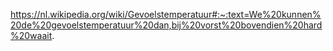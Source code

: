 https://nl.wikipedia.org/wiki/Gevoelstemperatuur#:~:text=We%20kunnen%20de%20gevoelstemperatuur%20dan,bij%20vorst%20bovendien%20hard%20waait.